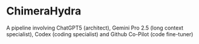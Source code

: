 # ChimeraHydra
A pipeline involving ChatGPT5 (architect), Gemini Pro 2.5 (long context specialist), Codex (coding specialist) and Github Co-Pilot (code fine-tuner)
